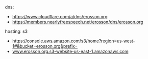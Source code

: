 dns: 
* https://www.cloudflare.com/a/dns/erosson.org
* https://members.nearlyfreespeech.net/erosson/dns/erosson.org

hosting: s3
* https://console.aws.amazon.com/s3/home?region=us-west-1#&bucket=erosson.org&prefix=
* www.erosson.org.s3-website-us-east-1.amazonaws.com